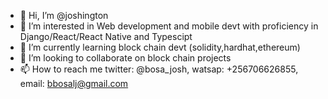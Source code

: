 - 👋 Hi, I’m @joshington
- 👀 I’m interested in Web development and mobile devt with proficiency in Django/React/React Native and Typescipt
- 🌱 I’m currently learning block chain devt (solidity,hardhat,ethereum)
- 💞️ I’m looking to collaborate on block chain projects
- 📫 How to reach me twitter: @bosa_josh, watsap: +256706626855, email: bbosalj@gmail.com

<!---
joshington/joshington is a ✨ special ✨ repository because its `README.md` (this file) appears on your GitHub profile.
You can click the Preview link to take a look at your changes.
--->
